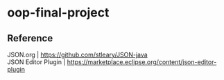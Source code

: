 # oop-final-project
## Reference
JSON.org | https://github.com/stleary/JSON-java  
JSON Editor Plugin | https://marketplace.eclipse.org/content/json-editor-plugin
